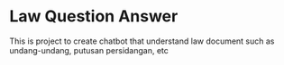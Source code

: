 # Law Question Answer

This is project to create chatbot that understand law document such as undang-undang, putusan persidangan, etc